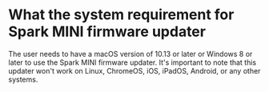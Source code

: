 # What the system requirement for Spark MINI firmware updater
The user needs to have a macOS version of 10.13 or later or Windows 8 or later to use the Spark MINI firmware updater. It's important to note that this updater won't work on Linux, ChromeOS, iOS, iPadOS, Android, or any other systems.